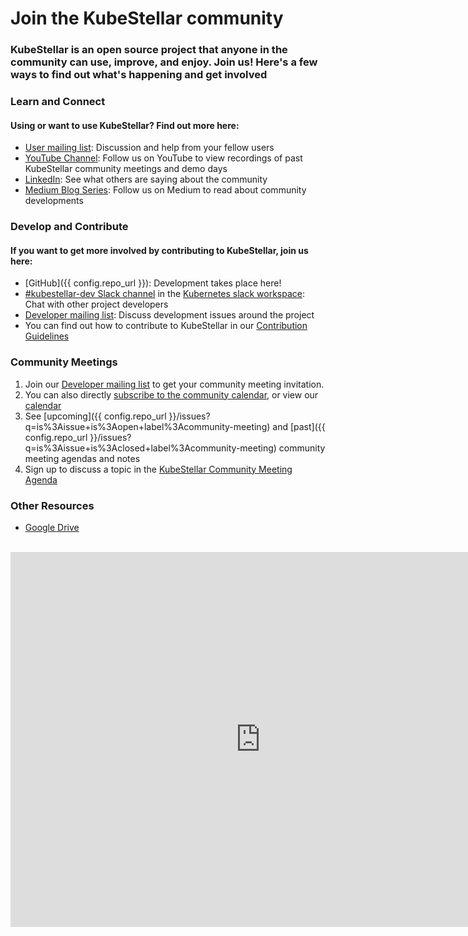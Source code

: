 # Join the KubeStellar community

### KubeStellar is an open source project that anyone in the community can use, improve, and enjoy. Join us! Here's a few ways to find out what's happening and get involved

### Learn and Connect

#### Using or want to use KubeStellar? Find out more here:

- [User mailing list](https://groups.google.com/g/kubestellar-users): Discussion and help from your fellow users
- [YouTube Channel](https://www.youtube.com/@kubestellar): Follow us on YouTube to view recordings of past KubeStellar community meetings and demo days
- [LinkedIn](https://www.linkedin.com/feed/hashtag/?keywords=kubestellar): See what others are saying about the community
- [Medium Blog Series](https://medium.com/@kubestellar/list/predefined:e785a0675051:READING_LIST): Follow us on Medium to read about community developments

### Develop and Contribute

#### If you want to get more involved by contributing to KubeStellar, join us here:

- [GitHub]({{ config.repo_url }}): Development takes place here!
- [#kubestellar-dev Slack channel](https://kubernetes.slack.com/archives/C058SUSL5AA) in the [Kubernetes slack workspace](https://slack.k8s.io/): Chat with other project developers
- [Developer mailing list](https://groups.google.com/g/kubestellar-dev): Discuss development issues around the project
- You can find out how to contribute to KubeStellar in our [Contribution Guidelines](../contribution-guidelines/CONTRIBUTING.md)

### Community Meetings

1. Join our [Developer mailing list](https://groups.google.com/g/kubestellar-dev) to get your community meeting invitation.
2. You can also directly [subscribe to the community calendar](https://calendar.google.com/calendar/ical/b3d65c92bed7a9884ef7fe9e3f6c8fed16f6fb2f811f5750f547567a5dd58fed%40group.calendar.google.com/public/basic.ics), or view our [calendar](https://calendar.google.com/calendar/embed?src=b3d65c92bed7a9884ef7fe9e3f6c8fed16f6fb2f811f5750f547567a5dd58fed%40group.calendar.google.com&ctz=America%2FNew_York)
3. See [upcoming]({{ config.repo_url }}/issues?q=is%3Aissue+is%3Aopen+label%3Acommunity-meeting) and [past]({{ config.repo_url }}/issues?q=is%3Aissue+is%3Aclosed+label%3Acommunity-meeting) community meeting agendas and notes
4. Sign up to discuss a topic in the [KubeStellar Community Meeting Agenda](https://docs.google.com/document/d/1XppfxSOD7AOX1lVVVIPWjpFkrxakfBfVzcybRg17-PM/edit?usp=share_link)

### Other Resources

- [Google Drive](https://drive.google.com/drive/u/1/folders/1p68MwkX0sYdTvtup0DcnAEsnXElobFLS)

<br/>
<iframe src="https://calendar.google.com/calendar/embed?src=b3d65c92bed7a9884ef7fe9e3f6c8fed16f6fb2f811f5750f547567a5dd58fed%40group.calendar.google.com&ctz=America%2FNew_York" style="border: 0" width="800" height="600" frameborder="0" scrolling="no"></iframe>
